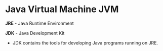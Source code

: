 <extoc></extoc>

# Java Virtual Machine JVM

**JRE** - Java Runtime Environment

**JDK** - Java Development Kit

- JDK contains the tools for developing Java programs running on JRE.